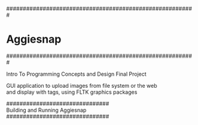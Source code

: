 #########################################################  
# Aggiesnap   
#########################################################  

Intro To Programming Concepts and Design Final Project  

GUI application to upload images from file system or the web  
and display with tags, using FLTK graphics packages  

###############################  
Building and Running Aggiesnap  
###############################  

